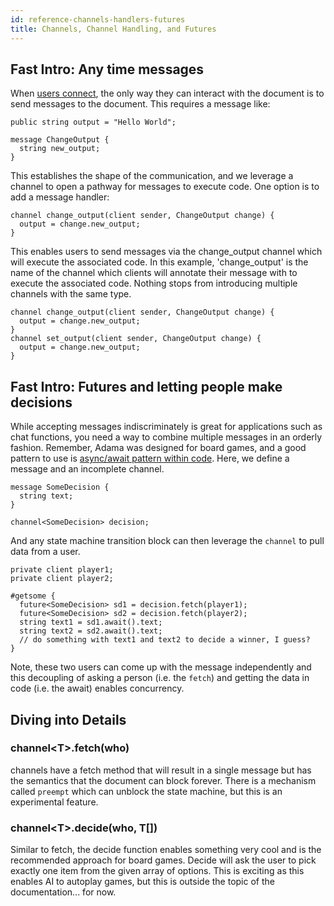 ```yaml
---
id: reference-channels-handlers-futures
title: Channels, Channel Handling, and Futures
---
```


## Fast Intro: Any time messages

When [users connect](/docs/reference-connection-events), the only way they can interact with the document is to send messages to the document. This requires a message like:

```adama
public string output = "Hello World";

message ChangeOutput {
  string new_output;
}
```


This establishes the shape of the communication, and we leverage a channel to open a pathway for messages to execute code. One option is to add a message handler:

```adama
channel change_output(client sender, ChangeOutput change) {
  output = change.new_output;
}
```

This enables users to send messages via the change_output channel which will execute the associated code. In this example, 'change_output' is the name of the channel which clients will annotate their message with to execute the associated code. Nothing stops from introducing multiple channels with the same type.

```adama
channel change_output(client sender, ChangeOutput change) {
  output = change.new_output;
}
channel set_output(client sender, ChangeOutput change) {
  output = change.new_output;
}
```

## Fast Intro: Futures and letting people make decisions

While accepting messages indiscriminately is great for applications such as chat functions, you need a way to combine multiple messages in an orderly fashion. Remember, Adama was designed for board games, and a good pattern to use is [async/await pattern within code](https://en.wikipedia.org/wiki/Async/await). Here, we define a message and an incomplete channel.

```adama
message SomeDecision {
  string text;
}

channel<SomeDecision> decision;
```

And any state machine transition block can then leverage the ```channel``` to pull data from a user.

```adama
private client player1;
private client player2;

#getsome {
  future<SomeDecision> sd1 = decision.fetch(player1);
  future<SomeDecision> sd2 = decision.fetch(player2);
  string text1 = sd1.await().text;
  string text2 = sd2.await().text;
  // do something with text1 and text2 to decide a winner, I guess?
}
```

Note, these two users can come up with the message independently and this decoupling of asking a person (i.e. the ```fetch```) and getting the data in code (i.e. the await) enables concurrency.

## Diving into Details

### channel&lt;T&gt;.fetch(who)

channels have a fetch method that will result in a single message but has the semantics that the document can block forever. There is a mechanism called ```preempt``` which can unblock the state machine, but this is an experimental feature.

### channel&lt;T&gt;.decide(who, T[])

Similar to fetch, the decide function enables something very cool and is the recommended approach for board games. Decide will ask the user to pick exactly one item from the given array of options. This is exciting as this enables AI to autoplay games, but this is outside the topic of the documentation... for now.
